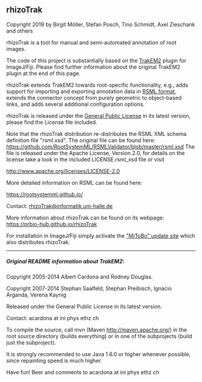rhizoTrak
---------

Copyright 2019 by Birgit Möller, Stefan Posch, Tino Schmidt, Axel Zieschank and others

rhizoTrak is a tool for manual and semi-automated annotation of root images. 

The code of this project is substantially based on the [TrakEM2]( https://imagej.net/TrakEM2) plugin for ImageJ/Fiji. 
Please find further information about the original TrakEM2 plugin at the end of this page. 

rhizoTrak extends TrakEM2 towards root-specific functionality, e.g., adds support for importing and exporting annotation data in [RSML format]( https://rootsystemml.github.io/data), extends the connector concept from purely geometric to object-based links, and adds several additional configuration options.

rhizoTrak is released under the [General Public License](https://www.gnu.org/licenses/gpl-3.0.en.html) in its latest version, please find the License file included.

Note that the rhizoTrak distribution re-distributes the RSML XML schema definition file "rsml.xsd".
The original file can be found here: https://github.com/RootSystemML/RSMLValidator/blob/master/rsml.xsd
The file is released under the Apache License, Version 2.0, 
for details on the license take a look in the included LICENSE.rsml_xsd file or visit

   http://www.apache.org/licenses/LICENSE-2.0

More detailed information on RSML can be found here:

   https://rootsystemml.github.io/


Contact: rhizoTrak@informatik.uni-halle.de

More information about rhizoTrak can be found on its webpage: https://prbio-hub.github.io/rhizoTrak

For installation in ImageJ/Fiji simply activate the ["MiToBo" update site](https://sites.imagej.net/MiToBo/) which also distributes rhizoTrak.

---------
##### Original README information about TrakEM2:

Copyright 2005-2014 Albert Cardona and Rodney Douglas.

Copyright 2007-2014 Stephan Saalfeld, Stephan Preibisch, Ignacio Arganda, Verena Kaynig

Released under the General Public License in its latest version.

Contact: acardona at ini phys ethz ch

To compile the source, call mvn (Maven http://maven.apache.org/) in the root source directory (builds everything) or in one of the subprojects (build just the subproject).

It is strongly recommended to use Java 1.6.0 or higher whenever possible, since repainting speed is much higher.

Have fun! Beer and comments to acardona at ini phys ethz ch
